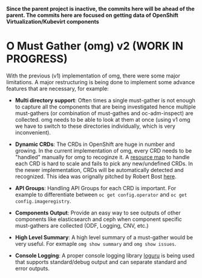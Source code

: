 **Since the parent project is inactive, the commits here will be ahead of the parent. The commits here are focused on getting data of OpenShift Virtualization/Kubevirt components**


# O Must Gather (omg) v2 (WORK IN PROGRESS)

With the previous (v1) implementation of omg, there were some major limitations. A major restructuring is being done to implement some advance features that are necessary, for example:

- **Multi directory support**:  Often times a single must-gather is not enough to capture all the components that are being investigated hence multiple must-gathers (or combination of must-gathes and oc-adm-inspect) are collected. omg needs to be able to look at them at once (using v1 omg we have to switch to these directories individually, which is very inconvenient).

- **Dynamic CRDs**: The CRDs in OpenShift are huge in number and growing. In the current implementation of omg, every CRD needs to be "handled" manually for omg to recoginze it. A [resource map](https://github.com/kxr/o-must-gather/blob/172f84afc2b81ab523edf78eb6d4a0e64d34cd32/omg/common/resource_map.py#L62-L625) to handle each CRD is hard to scale and fails to pick any new/undefined CRDs. In the newer implementation, CRDs will be automatically detected and recognized. This idea was orignally pitched by Robert Bost [here](https://github.com/kxr/o-must-gather/issues/34).

- **API Groups**: Handling API Groups for each CRD is important. For example to differentiate between `oc get config.operator` and `oc get config.imageregistry`.

- **Components Output**: Provide an easy way to see outputs of other components like elasticsearch and ceph when component specific must-gathers are collected (ODF, Logging, CNV, etc.)

- **High Level Summary**: A high level summary of a must-gather would be very useful. For exmaple `omg show summary` and `omg show issues`. 

- **Console Logging**: A proper console logging library [loguru](https://github.com/Delgan/loguru) is being used that supports standard/debug output and can separate standard and error outputs.

